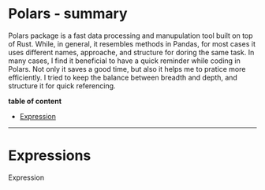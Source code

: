 <h1>Polars - summary</h1>

Polars package is a fast data processing and manupulation tool built on top of Rust. While, in general, it resembles methods in Pandas, for most cases it uses different names, approache, and structure for doring the same task. In many cases, I find it beneficial to have a quick reminder while coding in Polars. Not only it saves a good time, but also it helps me to pratice more efficiently. I tried to keep the balance between  breadth and depth, and structure it for quick referencing. 

__table of content__
- [Expression](#expression)


---
# <a id='expression'>Expressions</a>

Expression 
